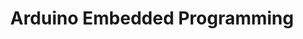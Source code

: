 ---
title: "Arduino Embedded Programming"
description: "Real-time LCD message display system with timed cycling, scrolling functionality, and keypad input handling. Developed for Computer Architecture course"
image:
    url: "../../assets/photos/arduino.jpg"
    alt: "LCD displaying \"Hello World\" connected to Arduino board"
link: "https://github.com/mdoheny9/CSC230-Spring2025"
tags: ["embedded"]
---